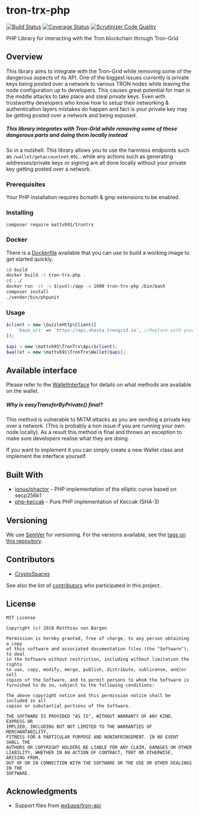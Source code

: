 # tron-trx-php
[![Build Status](https://travis-ci.com/mattvb91/tron-trx-php.svg?branch=master)](https://travis-ci.com/mattvb91/tron-trx-php)
[![Coverage Status](https://coveralls.io/repos/github/mattvb91/tron-trx-php/badge.svg?branch=master)](https://coveralls.io/github/mattvb91/tron-trx-php?branch=master)
[![Scrutinizer Code Quality](https://scrutinizer-ci.com/g/mattvb91/tron-trx-php/badges/quality-score.png?b=master)](https://scrutinizer-ci.com/g/mattvb91/tron-trx-php/?branch=master)

PHP Library for interacting with the Tron blockchain through Tron-Grid


## Overview

This library aims to integrate with the Tron-Grid while removing some of the dangerous aspects of its API.
One of the biggest issues currently is private keys being posted over a network to various TRON nodes while leaving the node
configuration up to developers. This causes
great potential for man in the middle attacks to take place and steal private keys. Even with trustworthy developers
who know how to setup their networking & authentication layers mistakes do happen and fact is your private key may be
getting posted over a network and being exposed.

##### This library integrates with Tron-Grid while removing some of these dangerous parts and doing them locally instead

So in a nutshell. This library allows you to use the harmless endpoints such as ```/wallet/getaccountnet``` etc.. while
any actions such as generating addresses/private keys or signing are all done locally without your private key getting posted over a network.  

### Prerequisites

Your PHP installation requires bcmath & gmp extensions to be enabled.

### Installing

```
composer require mattvb91/trontrx
```

### Docker

There is a [Dockerfile](/build/Dockerfile) available that you can use to build a working image to get started quickly.

```bash
cd build
docker build -t tron-trx-php .
cd ../
docker run -it -v $(pwd):/app -u 1000 tron-trx-php /bin/bash
composer install
./vendor/bin/phpunit

```

### Usage

```php
$client = new \GuzzleHttp\Client([
    'base_uri' => 'https://api.shasta.trongrid.io', //Replace with your node endpoint
]);

$api = new \mattvb91\TronTrx\Api($client);
$wallet = new \mattvb91\TronTrx\Wallet($api);
```

## Available interface

Please refer to the [WalletInterface](src/Interfaces/WalletInterface.php) for details on what methods are available on the wallet.

##### Why is easyTransferByPrivate() final?
This method is vulnerable to MiTM attacks as you are sending a private key over a network. (This is probably
a non issue if you are running your own node locally). As a result this method is final and throws an exception to make
sure developers realise what they are doing.

If you want to implement it you can simply create a new Wallet class and implement the interface yourself.

## Built With

* [ionux/phactor](https://github.com/ionux/phactor) - PHP implementation of the elliptic curve based on secp256k1
* [php-keccak](https://github.com/kornrunner/php-keccak) - Pure PHP implementation of Keccak (SHA-3)

## Versioning

We use [SemVer](http://semver.org/) for versioning. For the versions available, see the [tags on this repository](https://github.com/mattvb91/tron-trx-php/tags). 

## Contributors

- [CryptoSpaces](https://github.com/CryptoSpaces)

See also the list of [contributors](https://github.com/mattvb91/tron-trx-php/contributors) who participated in this project.

## License
```
MIT License

Copyright (c) 2018 Matthias von Bargen

Permission is hereby granted, free of charge, to any person obtaining a copy
of this software and associated documentation files (the "Software"), to deal
in the Software without restriction, including without limitation the rights
to use, copy, modify, merge, publish, distribute, sublicense, and/or sell
copies of the Software, and to permit persons to whom the Software is
furnished to do so, subject to the following conditions:

The above copyright notice and this permission notice shall be included in all
copies or substantial portions of the Software.

THE SOFTWARE IS PROVIDED "AS IS", WITHOUT WARRANTY OF ANY KIND, EXPRESS OR
IMPLIED, INCLUDING BUT NOT LIMITED TO THE WARRANTIES OF MERCHANTABILITY,
FITNESS FOR A PARTICULAR PURPOSE AND NONINFRINGEMENT. IN NO EVENT SHALL THE
AUTHORS OR COPYRIGHT HOLDERS BE LIABLE FOR ANY CLAIM, DAMAGES OR OTHER
LIABILITY, WHETHER IN AN ACTION OF CONTRACT, TORT OR OTHERWISE, ARISING FROM,
OUT OF OR IN CONNECTION WITH THE SOFTWARE OR THE USE OR OTHER DEALINGS IN THE
SOFTWARE.
```

## Acknowledgments

* Support files from [iexbase/tron-api](https://github.com/iexbase/tron-api)
